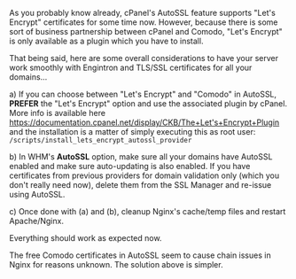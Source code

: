 As you probably know already, cPanel's AutoSSL feature supports "Let's Encrypt" certificates for some time now. However, because there is some sort of business partnership between cPanel and Comodo, "Let's Encrypt" is only available as a plugin which you have to install.

That being said, here are some overall considerations to have your server work smoothly with Engintron and TLS/SSL certificates for all your domains...

a) If you can choose between "Let's Encrypt" and "Comodo" in AutoSSL, **PREFER** the "Let's Encrypt" option and use the associated plugin by cPanel. More info is available here https://documentation.cpanel.net/display/CKB/The+Let's+Encrypt+Plugin and the installation is a matter of simply executing this as root user: `/scripts/install_lets_encrypt_autossl_provider`

b) In WHM's **AutoSSL** option, make sure all your domains have AutoSSL enabled and make sure auto-updating is also enabled. If you have certificates from previous providers for domain validation only (which you don't really need now), delete them from the SSL Manager and re-issue using AutoSSL.

c) Once done with (a) and (b), cleanup Nginx's cache/temp files and restart Apache/Nginx.

Everything should work as expected now.

The free Comodo certificates in AutoSSL seem to cause chain issues in Nginx for reasons unknown. The solution above is simpler.